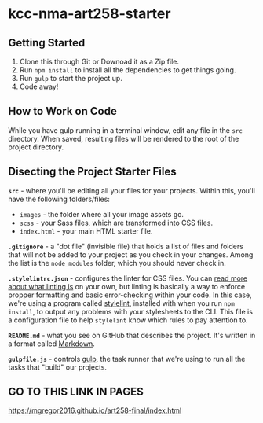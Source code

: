 # kcc-nma-art258-starter

## Getting Started

1. Clone this through Git or Downoad it as a Zip file.
2. Run `npm install` to install all the dependencies to get things going.
3. Run `gulp` to start the project up.
4. Code away!

## How to Work on Code

While you have gulp running in a terminal window, edit any file in the `src` directory. When saved, resulting files will be rendered to the root of the project directory.

## Disecting the Project Starter Files

__`src`__ - where you'll be editing all your files for your projects. Within this, you'll have the following folders/files:

- `images` - the folder where all your image assets go.
- `scss` - your Sass files, which are transformed into CSS files.
- `index.html` - your main HTML starter file.

__`.gitignore`__ - a "dot file" (invisible file) that holds a list of files and folders that will not be added to your project as you check in your changes. Among the list is the `node_modules` folder, which you should never check in.

__`.stylelintrc.json`__ - configures the linter for CSS files. You can [read more about what linting is](https://en.wikipedia.org/wiki/Lint_%28software%29) on your own, but linting is basically a way to enforce propper formatting and basic error-checking within your code. In this case, we're using a program called [stylelint](http://stylelint.io), installed with when you run `npm install`, to output any problems with your stylesheets to the CLI. This file is a configuration file to help `stylelint` know which rules to pay attention to.

__`README.md`__ - what you see on GitHub that describes the project. It's written in a format called [Markdown](https://help.github.com/articles/basic-writing-and-formatting-syntax/).

__`gulpfile.js`__ - controls [gulp](http://gulpjs.com), the task runner that we're using to run all the tasks that "build" our projects.

## GO TO THIS LINK IN PAGES

https://mgregor2016.github.io/art258-final/index.html

